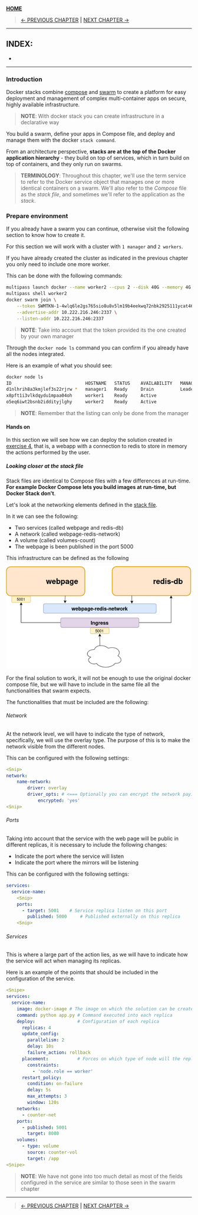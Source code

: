 [__HOME__](../../README.md)

> [<- PREVIOUS CHAPTER](./7-swarm.md) __|__ [NEXT CHAPTER ->](./9.network.md)
---


## INDEX:
- 

---

### Introduction

Docker stacks combine [compose](./6-compose.md) and [swarm](7-swarm.md) to create a platform for easy deployment and management of complex multi-container apps on secure, highly available infrastructure.

> __NOTE__: With docker stack you can create infrastructure in a declarative way

You build a swarm, define your apps in Compose file, and deploy and manage them with the docker `stack command`.

From an architecture perspective, __stacks are at the top of the Docker application hierarchy__ - they build on top of services, which in turn build on top of containers, and they only run on swarms.

> __TERMINOLOGY__: Throughout this chapter, we'll use the term service to refer to the Docker service object that manages one or more identical containers on a swarm. We'll also refer to the _Compose_ file as the _stack file_, and sometimes we'll refer to the application as the _stack_.
    
### Prepare environment

If you already have a swarm you can continue, otherwise visit the following section to know how to create it.

For this section we will work with a cluster with `1 manager` and `2 workers`.

If you have already created the cluster as indicated in the previous chapter you only need to include one more worker.

This can be done with the following commands:
```bash
multipass launch docker --name worker2 --cpus 2 --disk 40G --memory 4G
multipass shell worker2
docker swarm join \
    --token SWMTKN-1-4wlq6le2gs765sio8u8v5lm19b4eekwq72nbk2925111ycat46-6garqnzdhojyzqk30p2l8fkhs 10.222.216.226:2377 \
    --advertise-addr 10.222.216.246:2337 \
    --listen-addr 10.222.216.246:2337
```

> __NOTE__: Take into account that the token provided its the one created by your own manager

Through the `docker node ls` command you can confirm if you already have all the nodes integrated.

Here is an example of what you should see:
```bash
docker node ls
ID                            HOSTNAME   STATUS    AVAILABILITY   MANAGER STATUS   ENGINE VERSION
d1nlhrih8a3kmjlef3s22rjrw *   manager1   Ready     Drain          Leader           28.1.1
x8pft1i3vlkdqydu1mpaa04oh     worker1    Ready     Active                          28.1.1
o5eq6iwt2bsnb2iddityjlghy     worker2    Ready     Active                          28.1.1
```

> __NOTE__: Remember that the listing can only be done from the manager

#### Hands on

In this section we will see how we can deploy the solution created in [exercise 4](../exercises/4-compose/README.md), that is, a webapp with a connection to redis to store in memory the actions performed by the user.

##### Looking closer at the stack file

Stack files are identical to Compose files with a few differences at run-time. __For example Docker Compose lets you build images at run-time, but Docker Stack don't__.

Let's look at the networking elements defined in the [stack file](../exercises/4-compose/compose.yaml).

In it we can see the following:
- Two services (called webpage and redis-db)
- A network (called webpage-redis-network)
- A volume (called volumes-count)
- The webpage is been published in the port 5000

This infrastructure can be defined as the following

![image](./static/8-stack/solution_stack.png)

For the final solution to work, it will not be enough to use the original docker compose file, but we will have to include in the same file all the functionalities that swarm expects.

The functionalities that must be included are the following:

###### Network

At the network level, we will have to indicate the type of network, specifically, we will use the overlay type. The purpose of this is to make the network visible from the different nodes.

This can be configured with the following settings:
```yaml
<Snip>
network:
    name-network:
        driver: overlay
        driver_opts: # <=== Optionally you can encrypt the network paying a cost of 10% (approximately) in performance
            encrypted: 'yes'
<Snip>
```

###### Ports

Taking into account that the service with the web page will be public in different replicas, it is necessary to include the following changes:
- Indicate the port where the service will listen
- Indicate the port where the mirrors will be listening

This can be configured with the following settings:
```yaml
services:
  service-name:
    <Snip>
    ports:
      - target: 5001    # Service replica listen on this port
        published: 5000     # Published externally on this replica
    <Snip>
```

###### Services

This is where a large part of the action lies, as we will have to indicate how the service will act when managing its replicas.

Here is an example of the points that should be included in the configuration of the service.

```yaml
<Snipe>
services:
  service-name:
    image: docker-image # The image on which the solution can be created (take into account that stack doesn't build images in run-time like compose)
    command: python app.py # Command executed into each replica
    deploy:                # Configuration of each replica
      replicas: 4
      update_config:
        parallelism: 2
        delay: 10s
        failure_action: rollback
      placement:           # Forces on which type of node will the replicas be created
        constraints:
          - 'node.role == worker'
      restart_policy:
        condition: on-failure
        delay: 5s
        max_attempts: 3
        window: 120s
    networks:
      - counter-net
    ports:
      - published: 5001
        target: 8080
    volumes:
      - type: volume
        source: counter-vol
        target: /app
<Snipe>
```

> __NOTE__: We have not gone into too much detail as most of the fields configured in the service are similar to those seen in the swarm chapter

---
> [<- PREVIOUS CHAPTER](./7-swarm.md) __|__ [NEXT CHAPTER ->](./9.network.md)
